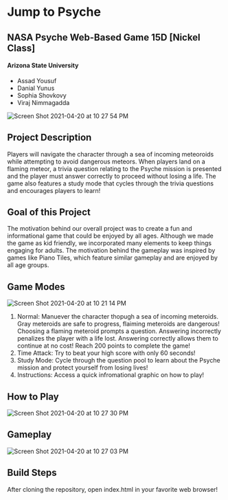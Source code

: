 # Jump to Psyche

## NASA Psyche Web-Based Game 15D [Nickel Class]

#### Arizona State University
- Assad Yousuf
- Danial Yunus
- Sophia Shovkovy
- Viraj Nimmagadda 

![Screen Shot 2021-04-20 at 10 27 54 PM](https://user-images.githubusercontent.com/46613112/115501236-a9230180-a227-11eb-9dff-821808e33457.png)

## Project Description
Players will navigate the character through a sea of incoming meteoroids while attempting to avoid dangerous meteors. When players land on a flaming meteor, a trivia question relating to the Psyche mission is presented and the player must answer correctly to proceed without losing a life. The game also features a study mode that cycles through the trivia questions and encourages players to learn!

## Goal of this Project
The motivation behind our overall project was to create a fun and informational game that could be enjoyed by all ages. Although we made the game as kid friendly, we incorporated many elements to keep things engaging for adults. The motivation behind the gameplay was inspired by games like Piano Tiles, which feature similar gameplay and are enjoyed by all age groups. 

## Game Modes
![Screen Shot 2021-04-20 at 10 21 14 PM](https://user-images.githubusercontent.com/46613112/115500729-bbe90680-a226-11eb-9f91-78e48e736408.png)


1. Normal: Manuever the character thopugh a sea of incoming meteroids. Gray meteroids are safe to progress, flaiming meteroids are dangerous! Choosing a flaming meteroid prompts a question. Answering incorrectly penalizes the player with a life lost. Answering correctly allows them to continue at no cost! Reach 200 points to complete the game!
2. Time Attack: Try to beat your high score with only 60 seconds! 
3. Study Mode: Cycle through the question pool to learn about the Psyche mission and protect yourself from losing lives!
4. Instructions: Access a quick infromational graphic on how to play!



## How to Play
![Screen Shot 2021-04-20 at 10 27 30 PM](https://user-images.githubusercontent.com/46613112/115501192-9ad4e580-a227-11eb-8a1a-c11ee6183299.png)


## Gameplay
![Screen Shot 2021-04-20 at 10 27 03 PM](https://user-images.githubusercontent.com/46613112/115501153-8abd0600-a227-11eb-991f-440d86d0f6bb.png)


## Build Steps
After cloning the repository, open index.html in your favorite web browser!
